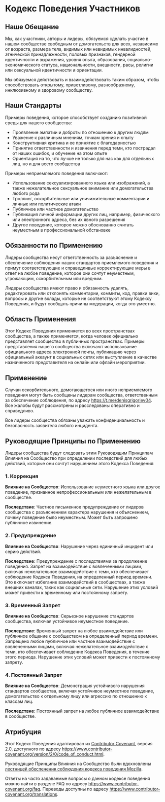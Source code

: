 # Кодекс Поведения Участников

## Наше Обещание

Мы, как участники, авторы и лидеры, обязуемся сделать участие в нашем сообществе свободным от домогательств для всех, независимо от возраста, размера тела, видимых или невидимых инвалидностей, этнической принадлежности, половых признаков, гендерной идентичности и выражения, уровня опыта, образования, социально-экономического статуса, национальности, внешности, расы, религии или сексуальной идентичности и ориентации.

Мы обязуемся действовать и взаимодействовать таким образом, чтобы способствовать открытому, приветливому, разнообразному, инклюзивному и здоровому сообществу.

## Наши Стандарты

Примеры поведения, которое способствует созданию позитивной среды для нашего сообщества:

* Проявление эмпатии и доброты по отношению к другим людям
* Уважение к различным мнениям, точкам зрения и опыту
* Конструктивная критика и ее принятие с благодарностью
* Принятие ответственности и извинения перед теми, кто пострадал от наших ошибок, и обучение на этом опыте
* Ориентация на то, что лучше не только для нас как для отдельных лиц, но и для всего сообщества

Примеры неприемлемого поведения включают:

* Использование сексуализированного языка или изображений, а также нежелательное сексуальное внимание или домогательства любого рода
* Троллинг, оскорбительные или уничижительные комментарии и личные или политические атаки
* Публичное или частное домогательство
* Публикация личной информации других лиц, например, физического или электронного адреса, без их явного разрешения
* Другое поведение, которое можно обоснованно считать неуместным в профессиональной обстановке

## Обязанности по Применению

Лидеры сообщества несут ответственность за разъяснение и обеспечение соблюдения наших стандартов приемлемого поведения и примут соответствующие и справедливые корректирующие меры в ответ на любое поведение, которое они сочтут неуместным, угрожающим, оскорбительным или вредным.

Лидеры сообщества имеют право и обязанность удалять, редактировать или отклонять комментарии, коммиты, код, правки вики, вопросы и другие вклады, которые не соответствуют этому Кодексу Поведения, и будут сообщать причины модерации, когда это уместно.

## Область Применения

Этот Кодекс Поведения применяется во всех пространствах сообщества, а также применяется, когда человек официально представляет сообщество в публичных пространствах. Примеры представления нашего сообщества включают использование официального адреса электронной почты, публикацию через официальный аккаунт в социальных сетях или выступление в качестве назначенного представителя на онлайн или офлайн мероприятии.

## Применение

Случаи оскорбительного, домогающегося или иного неприемлемого поведения могут быть сообщены лидерам сообщества, ответственным за обеспечение соблюдения, по адресу https://t.me/denisgrigoriev04. Все жалобы будут рассмотрены и расследованы оперативно и справедливо.

Все лидеры сообщества обязаны уважать конфиденциальность и безопасность заявителя любого инцидента.

## Руководящие Принципы по Применению

Лидеры сообщества будут следовать этим Руководящим Принципам Влияния на Сообщество при определении последствий для любых действий, которые они сочтут нарушением этого Кодекса Поведения:

### 1. Коррекция

**Влияние на Сообщество**: Использование неуместного языка или другое поведение, признанное непрофессиональным или нежелательным в сообществе.

**Последствие**: Частное письменное предупреждение от лидеров сообщества с разъяснением характера нарушения и объяснением, почему поведение было неуместным. Может быть запрошено публичное извинение.

### 2. Предупреждение

**Влияние на Сообщество**: Нарушение через единичный инцидент или серию действий.

**Последствие**: Предупреждение с последствиями за продолжение поведения. Запрет на взаимодействие с вовлеченными лицами, включая нежелательное взаимодействие с теми, кто обеспечивает соблюдение Кодекса Поведения, на определенный период времени. Это включает избегание взаимодействий в сообществах, а также внешних каналах, таких как социальные сети. Нарушение этих условий может привести к временному или постоянному запрету.

### 3. Временный Запрет

**Влияние на Сообщество**: Серьезное нарушение стандартов сообщества, включая устойчивое неуместное поведение.

**Последствие**: Временный запрет на любое взаимодействие или публичное общение с сообществом на определенный период времени. Запрещено любое публичное или частное взаимодействие с вовлеченными лицами, включая нежелательное взаимодействие с теми, кто обеспечивает соблюдение Кодекса Поведения, в течение этого периода. Нарушение этих условий может привести к постоянному запрету.

### 4. Постоянный Запрет

**Влияние на Сообщество**: Демонстрация устойчивого нарушения стандартов сообщества, включая устойчивое неуместное поведение, домогательство к отдельному лицу или агрессию по отношению к классам лиц.

**Последствие**: Постоянный запрет на любое публичное взаимодействие в сообществе.

## Атрибуция

Этот Кодекс Поведения адаптирован из [Contributor Covenant][homepage], версия 2.0, доступного по адресу https://www.contributor-covenant.org/version/2/0/code_of_conduct.html.

Руководящие Принципы Влияния на Сообщество были вдохновлены [лестницей обеспечения соблюдения кодекса поведения Mozilla](https://github.com/mozilla/diversity).

[homepage]: https://www.contributor-covenant.org

Ответы на часто задаваемые вопросы о данном кодексе поведения можно найти в разделе FAQ по адресу https://www.contributor-covenant.org/faq. Переводы доступны по адресу https://www.contributor-covenant.org/translations.